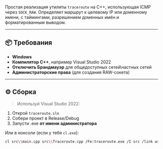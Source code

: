 Простая реализация утилиты `traceroute` на C++, использующая ICMP через `SOCK_RAW`. Определяет маршрут к целевому IP или доменному имени, с таймингами, разрешением доменных имён и форматированным выводом.

---

## 📦 Требования

- **Windows**
- **Компилятор C++**, например Visual Studio 2022
- **Отключить Брандмауэр** для общедоступных сетей\частных сетей
- **Администраторские права** (для создания RAW-сокета)

---

## ⚙️ Сборка

> Используй Visual Studio 2022:
1. Открой `traceroute.sln`
2. Собери проект в Release/Debug
3. Запусти .exe **от имени администратора**

Или в консоли (если у тебя `cl.exe`):

```bash
cl src\\main.cpp src\\Traceroute.cpp /Fe:traceroute.exe /I src /link ws2_32.lib iphlpapi.lib
